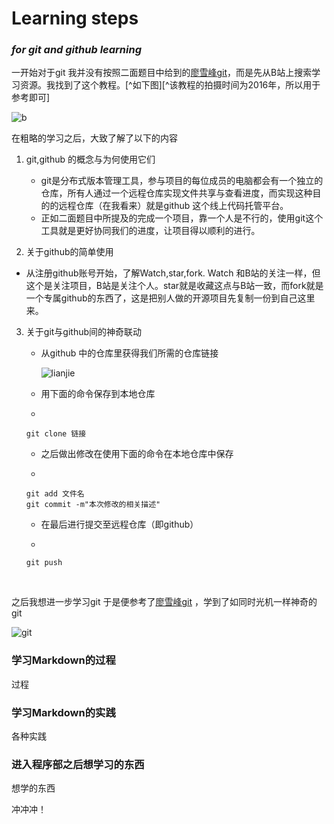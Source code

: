 # Learning steps



### *for git and github learning* 



一开始对于git 我并没有按照二面题目中给到的[廖雪峰git](https://www.liaoxuefeng.com/wiki/896043488029600)，而是先从B站上搜索学习资源。我找到了这个教程。[^如下图][^该教程的拍摄时间为2016年，所以用于参考即可]

![b](https://i0.hdslb.com/bfs/album/9a9c83041a891af633e9fa3a8376351e635ae13e.png@.webp)





在粗略的学习之后，大致了解了以下的内容

1. git,github 的概念与为何使用它们
   * git是分布式版本管理工具，参与项目的每位成员的电脑都会有一个独立的仓库，所有人通过一个远程仓库实现文件共享与查看进度，而实现这种目的的远程仓库（在我看来）就是github 这个线上代码托管平台。
   * 正如二面题目中所提及的完成一个项目，靠一个人是不行的，使用git这个工具就是更好协同我们的进度，让项目得以顺利的进行。

2.   关于github的简单使用

   * 从注册github账号开始，了解Watch,star,fork.  Watch 和B站的关注一样，但这个是关注项目，B站是关注个人。star就是收藏这点与B站一致，而fork就是一个专属github的东西了，这是把别人做的开源项目先复制一份到自己这里来。                                            

3. 关于git与github间的神奇联动

   * 从github 中的仓库里获得我们所需的仓库链接 

     ![lianjie](https://i0.hdslb.com/bfs/album/ccfd46559f9e6bd8b9a8493ed37179b718130d24.png@518w.webp)

   * 用下面的命令保存到本地仓库
   
   * 
     
     ```
     git clone 链接
     ```
     
   * 之后做出修改在使用下面的命令在本地仓库中保存
   
   * 
     
     ```
     git add 文件名
     git commit -m"本次修改的相关描述"
     ```
     
   * 在最后进行提交至远程仓库（即github）

   * 
     
     ```
     git push
     ```
   
     
     
     

​          

之后我想进一步学习git 于是便参考了[廖雪峰git](https://www.liaoxuefeng.com/wiki/896043488029600)  ，学到了如同时光机一样神奇的git

![git](https://i0.hdslb.com/bfs/album/1f93eda317e06d0c9949c0908fa228e2e4171404.png@518w.webp)



### 学习Markdown的过程

过程

### 学习Markdown的实践

各种实践

### 进入程序部之后想学习的东西

想学的东西



冲冲冲！
